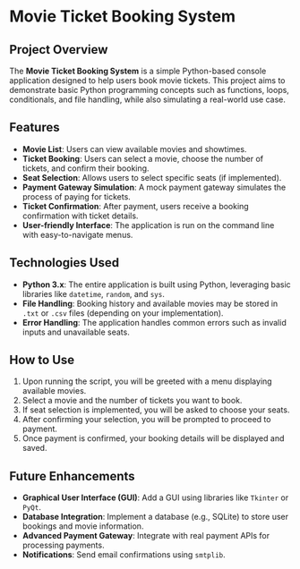 # Movie Ticket Booking System

## Project Overview
The **Movie Ticket Booking System** is a simple Python-based console application designed to help users book movie tickets. This project aims to demonstrate basic Python programming concepts such as functions, loops, conditionals, and file handling, while also simulating a real-world use case.

## Features
- **Movie List**: Users can view available movies and showtimes.
- **Ticket Booking**: Users can select a movie, choose the number of tickets, and confirm their booking.
- **Seat Selection**: Allows users to select specific seats (if implemented).
- **Payment Gateway Simulation**: A mock payment gateway simulates the process of paying for tickets.
- **Ticket Confirmation**: After payment, users receive a booking confirmation with ticket details.
- **User-friendly Interface**: The application is run on the command line with easy-to-navigate menus.

## Technologies Used
- **Python 3.x**: The entire application is built using Python, leveraging basic libraries like `datetime`, `random`, and `sys`.
- **File Handling**: Booking history and available movies may be stored in `.txt` or `.csv` files (depending on your implementation).
- **Error Handling**: The application handles common errors such as invalid inputs and unavailable seats.


## How to Use
1. Upon running the script, you will be greeted with a menu displaying available movies.
2. Select a movie and the number of tickets you want to book.
3. If seat selection is implemented, you will be asked to choose your seats.
4. After confirming your selection, you will be prompted to proceed to payment.
5. Once payment is confirmed, your booking details will be displayed and saved.

## Future Enhancements
- **Graphical User Interface (GUI)**: Add a GUI using libraries like `Tkinter` or `PyQt`.
- **Database Integration**: Implement a database (e.g., SQLite) to store user bookings and movie information.
- **Advanced Payment Gateway**: Integrate with real payment APIs for processing payments.
- **Notifications**: Send email confirmations using `smtplib`.
